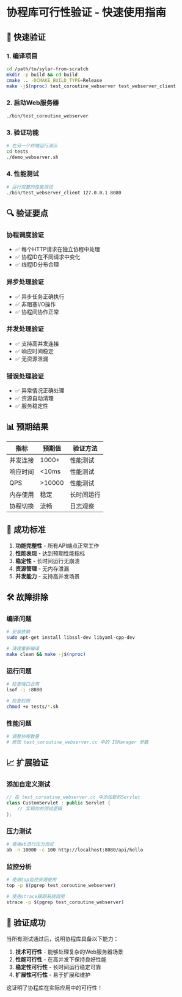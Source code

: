 # 协程库可行性验证 - 快速使用指南

## 🚀 快速验证

### 1. 编译项目
```bash
cd /path/to/sylar-from-scratch
mkdir -p build && cd build
cmake .. -DCMAKE_BUILD_TYPE=Release
make -j$(nproc) test_coroutine_webserver test_webserver_client
```

### 2. 启动Web服务器
```bash
./bin/test_coroutine_webserver
```

### 3. 验证功能
```bash
# 在另一个终端运行演示
cd tests
./demo_webserver.sh
```

### 4. 性能测试
```bash
# 运行完整的性能测试
./bin/test_webserver_client 127.0.0.1 8080
```

## 🔍 验证要点

### 协程调度验证
- ✅ 每个HTTP请求在独立协程中处理
- ✅ 协程ID在不同请求中变化
- ✅ 线程ID分布合理

### 异步处理验证
- ✅ 异步任务正确执行
- ✅ 非阻塞I/O操作
- ✅ 协程间协作正常

### 并发处理验证
- ✅ 支持高并发连接
- ✅ 响应时间稳定
- ✅ 无资源泄漏

### 错误处理验证
- ✅ 异常情况正确处理
- ✅ 资源自动清理
- ✅ 服务稳定性

## 📊 预期结果

| 指标 | 预期值 | 验证方法 |
|------|--------|----------|
| 并发连接 | 1000+ | 性能测试 |
| 响应时间 | <10ms | 性能测试 |
| QPS | >10000 | 性能测试 |
| 内存使用 | 稳定 | 长时间运行 |
| 协程切换 | 流畅 | 日志观察 |

## 🎯 成功标准

1. **功能完整性** - 所有API端点正常工作
2. **性能表现** - 达到预期性能指标
3. **稳定性** - 长时间运行无崩溃
4. **资源管理** - 无内存泄漏
5. **并发能力** - 支持高并发场景

## 🛠️ 故障排除

### 编译问题
```bash
# 安装依赖
sudo apt-get install libssl-dev libyaml-cpp-dev

# 清理重新编译
make clean && make -j$(nproc)
```

### 运行问题
```bash
# 检查端口占用
lsof -i :8080

# 检查权限
chmod +x tests/*.sh
```

### 性能问题
```bash
# 调整协程数量
# 修改 test_coroutine_webserver.cc 中的 IOManager 参数
```

## 📈 扩展验证

### 添加自定义测试
```cpp
// 在 test_coroutine_webserver.cc 中添加新的Servlet
class CustomServlet : public Servlet {
    // 实现你的测试逻辑
};
```

### 压力测试
```bash
# 使用ab进行压力测试
ab -n 10000 -c 100 http://localhost:8080/api/hello
```

### 监控分析
```bash
# 使用top监控资源使用
top -p $(pgrep test_coroutine_webserver)

# 使用strace跟踪系统调用
strace -p $(pgrep test_coroutine_webserver)
```

## 🎉 验证成功

当所有测试通过后，说明协程库具备以下能力：

1. **技术可行性** - 能够处理复杂的Web服务器场景
2. **性能可行性** - 在高并发下保持良好性能
3. **稳定性可行性** - 长时间运行稳定可靠
4. **扩展性可行性** - 易于扩展和维护

这证明了协程库在实际应用中的可行性！ 